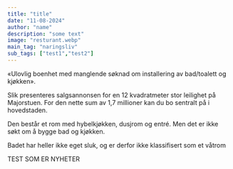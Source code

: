 ```yaml
---
title: "title"
date: "11-08-2024"
author: "name"
description: "some text"
image: "resturant.webp"
main_tag: "naringsliv" 
sub_tags: ["test1","test2"]
---
```


«Ulovlig boenhet med manglende søknad om installering av bad/toalett og kjøkken».

Slik presenteres salgsannonsen for en 12 kvadratmeter stor leilighet på Majorstuen. For den nette sum av 1,7 millioner kan du bo sentralt på i hovedstaden.

Den består et rom med hybelkjøkken, dusjrom og entré. Men det er ikke søkt om å bygge bad og kjøkken.

Badet har heller ikke eget sluk, og er derfor ikke klassifisert som et våtrom

TEST SOM ER NYHETER

